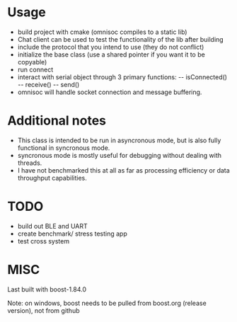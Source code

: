 # Usage
- build project with cmake (omnisoc compiles to a static lib)
- Chat client can be used to test the functionality of the lib after building
- include the protocol that you intend to use (they do not conflict)
- initialize the base class (use a shared pointer if you want it to be copyable)
- run connect
- interact with serial object through 3 primary functions:
-- isConnected()
-- receive()
-- send()
- omnisoc will handle socket connection and message buffering.

# Additional notes
- This class is intended to be run in asyncronous mode, but is also fully functional in syncronous mode.
- syncronous mode is mostly useful for debugging without dealing with threads.
- I have not benchmarked this at all as far as processing efficiency or data throughput capabilities.

# TODO
- build out BLE and UART
- create benchmark/ stress testing app
- test cross system


# MISC

Last built with boost-1.84.0

Note: on windows, boost needs to be pulled from boost.org (release version), not from github